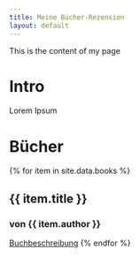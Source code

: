 ```yaml
---
title: Meine Bücher-Rezension
layout: default
---
```


This is the content of my page
# Intro
Lorem Ipsum

# Bücher
{% for item in site.data.books %}
## {{ item.title }}
### von **{{ item.author }}**
<a href="books/{{ item.summary }}.html">Buchbeschreibung</a>
{% endfor %}


